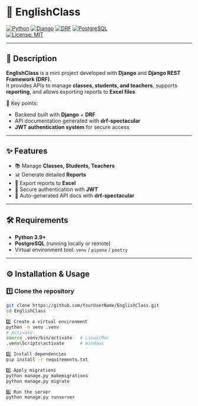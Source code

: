 # 📘 EnglishClass

[![Python](https://img.shields.io/badge/Python-3.9+-blue?logo=python)](https://www.python.org/) 
[![Django](https://img.shields.io/badge/Django-4.x-darkgreen?logo=django&logoColor=white)](https://www.djangoproject.com/) 
[![DRF](https://img.shields.io/badge/DRF-API-red?logo=django&logoColor=white)](https://www.django-rest-framework.org/) 
[![PostgreSQL](https://img.shields.io/badge/PostgreSQL-DB-blue?logo=postgresql)](https://www.postgresql.org/)  
[![License: MIT](https://img.shields.io/badge/License-MIT-yellow.svg)](LICENSE)

---

## 📖 Description
**EnglishClass** is a mini project developed with **Django** and **Django REST Framework (DRF)**.  
It provides APIs to manage **classes, students, and teachers**, supports **reporting**, and allows exporting reports to **Excel files**.  

🔑 Key points:
- Backend built with **Django** + **DRF**  
- API documentation generated with **drf-spectacular**  
- **JWT authentication system** for secure access  

---

## ✨ Features
- 📚 Manage **Classes, Students, Teachers**  
- 📊 Generate detailed **Reports**  
- 📑 Export reports to **Excel**  
- 🔐 Secure authentication with **JWT**  
- 📖 Auto-generated API docs with **drf-spectacular**  

---

## 🛠️ Requirements
- **Python 3.9+**  
- **PostgreSQL** (running locally or remote)  
- Virtual environment tool: `venv` / `pipenv` / `poetry`  

---

## ⚙️ Installation & Usage

### 1️⃣ Clone the repository
```bash
git clone https://github.com/YourUserName/EnglishClass.git
cd EnglishClass

2️⃣ Create a virtual environment
python -m venv .venv
# Activate:
source .venv/bin/activate   # Linux/Mac
.venv\Scripts\activate      # Windows

3️⃣ Install dependencies
pip install -r requirements.txt

5️⃣ Apply migrations
python manage.py makemigrations
python manage.py migrate

6️⃣ Run the server
python manage.py runserver
```
